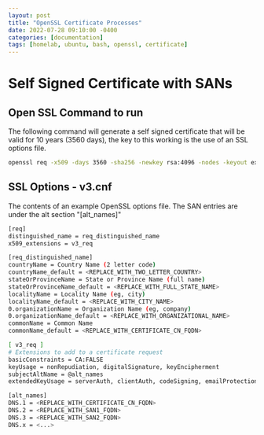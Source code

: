 ```yaml
---
layout: post
title: "OpenSSL Certificate Processes"
date: 2022-07-28 09:10:00 -0400
categories: [documentation]
tags: [homelab, ubuntu, bash, openssl, certificate]
---
```


# Self Signed Certificate with SANs

## Open SSL Command to run
The following command will generate a self signed certificate that will be valid for 10 years (3560 days), the key to this working is the use of an SSL options file. 
```bash
openssl req -x509 -days 3560 -sha256 -newkey rsa:4096 -nodes -keyout example.key -out example.crt -config v3.cnf
```

## SSL Options - v3.cnf
The contents of an example OpenSSL options file. The SAN entries are under the alt section "[alt_names]"
```bash
[req]
distinguished_name = req_distinguished_name
x509_extensions = v3_req

[req_distinguished_name]
countryName = Country Name (2 letter code)
countryName_default = <REPLACE_WITH_TWO_LETTER_COUNTRY>
stateOrProvinceName = State or Province Name (full name)
stateOrProvinceName_default = <REPLACE_WITH_FULL_STATE_NAME>
localityName = Locality Name (eg, city)
localityName_default = <REPLACE_WITH_CITY_NAME>
0.organizationName = Organization Name (eg, company)
0.organizationName_default = <REPLACE_WITH_ORGANIZATIONAL_NAME>
commonName = Common Name
commonName_default = <REPLACE_WITH_CERTIFICATE_CN_FQDN>

[ v3_req ]
# Extensions to add to a certificate request
basicConstraints = CA:FALSE
keyUsage = nonRepudiation, digitalSignature, keyEncipherment
subjectAltName = @alt_names
extendedKeyUsage = serverAuth, clientAuth, codeSigning, emailProtection

[alt_names]
DNS.1 = <REPLACE_WITH_CERTIFICATE_CN_FQDN>
DNS.2 = <REPLACE_WITH_SAN1_FQDN>
DNS.3 = <REPLACE_WITH_SAN2_FQDN>
DNS.x = <...>
```



